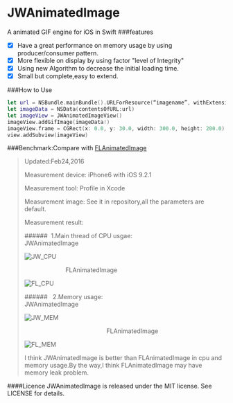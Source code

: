 # JWAnimatedImage
A animated GIF engine for iOS in Swift 
###features
- [x] Have a great performance on memory usage by using producer/consumer pattern.
- [x] More flexible on display by using factor "level of Integrity" 
- [x] Using new Algorithm to decrease the initial loading time.
- [x] Small but complete,easy to extend.

###How to Use
```swift
let url = NSBundle.mainBundle().URLForResource(“imagename”, withExtension: "gif")!
let imageData = NSData(contentsOfURL:url)
let imageView = JWAnimatedImageView()
imageView.addGifImage(imageData!)
imageView.frame = CGRect(x: 0.0, y: 30.0, width: 300.0, height: 200.0)
view.addSubview(imageView)
```
###Benchmark:Compare with [FLAnimatedImage](https://github.com/Flipboard/FLAnimatedImage)
> Updated:Feb24,2016<p>
> Measurement device:&nbsp;iPhone6 with iOS 9.2.1<p>
> Measurement tool:&nbsp;Profile in Xcode<p>
> Measurement image:&nbsp;See it in repository,all the parameters are default.<p>
> Measurement result:<p>
######&nbsp;&nbsp;1.Main thread of CPU usgae:
 &nbsp; &nbsp; &nbsp; &nbsp; &nbsp; &nbsp; &nbsp; &nbsp; &nbsp; &nbsp; &nbsp; &nbsp;
 JWAnimatedImage<p>
![JW_CPU](https://raw.githubusercontent.com/wangjwchn/JWAnimatedImage/master/BenchmarkPicture/JW_CPU.png)<p>
  &nbsp; &nbsp; &nbsp; &nbsp; &nbsp; &nbsp; &nbsp; &nbsp; &nbsp; &nbsp; &nbsp; &nbsp;
 FLAnimatedImage<p>
![FL_CPU](https://raw.githubusercontent.com/wangjwchn/JWAnimatedImage/master/BenchmarkPicture/FL_CPU.png)<p>
######&nbsp;&nbsp; 2.Memory usage:
 &nbsp; &nbsp; &nbsp; &nbsp; &nbsp; &nbsp; &nbsp; &nbsp; &nbsp; &nbsp; &nbsp; &nbsp;
 &nbsp; &nbsp; &nbsp; &nbsp; &nbsp; &nbsp; &nbsp; &nbsp; &nbsp; &nbsp; &nbsp; &nbsp;
 JWAnimatedImage<p>
![JW_MEM](https://raw.githubusercontent.com/wangjwchn/JWAnimatedImage/master/BenchmarkPicture/JW_MEM.png)<p>
 &nbsp; &nbsp; &nbsp; &nbsp; &nbsp; &nbsp; &nbsp; &nbsp; &nbsp; &nbsp; &nbsp; &nbsp;
 &nbsp; &nbsp; &nbsp; &nbsp; &nbsp; &nbsp; &nbsp; &nbsp; &nbsp; &nbsp; &nbsp; &nbsp;
 FLAnimatedImage<p>
![FL_MEM](https://raw.githubusercontent.com/wangjwchn/JWAnimatedImage/master/BenchmarkPicture/FL_MEM.png)<p>
> I think JWAnimatedImage is better than FLAnimatedImage in cpu and memory usage.By the way,I think FLAnimatedImage may have memory leak problem.<p>

####Licence
	JWAnimatedImage is released under the MIT license. See LICENSE for details.

